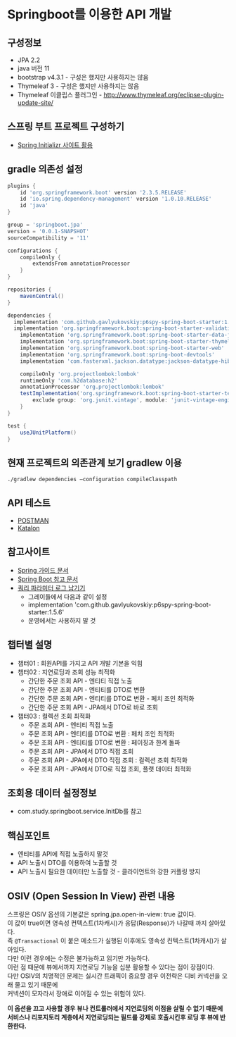 # Springboot를 이용한 API 개발

## 구성정보
* JPA 2.2
* java 버전 11
* bootstrap v4.3.1 - 구성은 했지만 사용하지는 않음
* Thymeleaf 3 - 구성은 했지만 사용하지는 않음
* Thymeleaf 이클립스 플러그인 - http://www.thymeleaf.org/eclipse-plugin-update-site/

## 스프링 부트 프로젝트 구성하기
* [Spring Initializr 사이트 활용](https://start.spring.io/)

## gradle 의존성 설정

```gradle
plugins {
	id 'org.springframework.boot' version '2.3.5.RELEASE'
	id 'io.spring.dependency-management' version '1.0.10.RELEASE'
	id 'java'
}

group = 'springboot.jpa'
version = '0.0.1-SNAPSHOT'
sourceCompatibility = '11'

configurations {
	compileOnly {
		extendsFrom annotationProcessor
	}
}

repositories {
	mavenCentral()
}

dependencies {
  implementation 'com.github.gavlyukovskiy:p6spy-spring-boot-starter:1.5.6' //운영에서는 사용하지 말 것
  implementation 'org.springframework.boot:spring-boot-starter-validation'
	implementation 'org.springframework.boot:spring-boot-starter-data-jpa'
	implementation 'org.springframework.boot:spring-boot-starter-thymeleaf'
	implementation 'org.springframework.boot:spring-boot-starter-web'
	implementation 'org.springframework.boot:spring-boot-devtools'
	implementation 'com.fasterxml.jackson.datatype:jackson-datatype-hibernate5'

	compileOnly 'org.projectlombok:lombok'
	runtimeOnly 'com.h2database:h2'
	annotationProcessor 'org.projectlombok:lombok'
	testImplementation('org.springframework.boot:spring-boot-starter-test') {
		exclude group: 'org.junit.vintage', module: 'junit-vintage-engine'
	}
}

test {
	useJUnitPlatform()
}
```

## 현재 프로젝트의 의존관계 보기 gradlew 이용
```bash
./gradlew dependencies —configuration compileClasspath
```

## API 테스트
* [POSTMAN](https://www.postman.com/)
* [Katalon](https://www.katalon.com/)

## 참고사이트
 - [Spring 가이드 문서](https://spring.io/guides)
 - [Spring Boot 참고 문서](https://docs.spring.io/spring-boot/docs/)
 - [쿼리 파라미터 로그 남기기](https://github.com/gavlyukovskiy/spring-boot-data-source-decorator)
    - 그레이들에서 다음과 같이 설정
    - implementation 'com.github.gavlyukovskiy:p6spy-spring-boot-starter:1.5.6' 
    - 운영에서는 사용하지 말 것


## 챕터별 설명
  - 챕터01 : 회원API를 가지고 API 개발 기본을 익힘
  - 챕터02 : 지연로딩과 조회 성능 최적화
    - 간단한 주문 조회 API - 엔티티 직접 노출  
    - 간단한 주문 조회 API - 엔티티를 DTO로 변환  
    - 간단한 주문 조회 API - 엔티티를 DTO로 변환 - 페치 조인 최적화  
    - 간단한 주문 조회 API - JPA에서 DTO로 바로 조회  
  - 챕터03 : 컬렉션 조회 최적화
    - 주문 조회 API - 엔티티 직접 노출
    - 주문 조회 API - 엔티티를 DTO로 변환 : 페치 조인 최적화
    - 주문 조회 API - 엔티티를 DTO로 변환 : 페이징과 한계 돌파
    - 주문 조회 API - JPA에서 DTO 직접 조회
    - 주문 조회 API - JPA에서 DTO 직접 조회 : 컬렉션 조회 최적화
    - 주문 조회 API - JPA에서 DTO로 직접 조회, 플랫 데이터 최적화
  
    

 
## 조회용 데이터 설정정보
* com.study.springboot.service.InitDb를 참고

## 핵심포인트
* 엔티티를 API에 직접 노출하지 말것
* API 노출시 DTO를 이용하여 노출할 것
* API 노출시 필요한 데이터만 노출할 것 - 클라이언트와 강한 커플링 방지

## OSIV (Open Session In View) 관련 내용
스프링은 OSIV 옵션의 기본값은 spring.jpa.open-in-view: true 값이다.  
이 값이 true이면 영속성 컨텍스트(1차캐시)가 응답(Response)가 나갈때 까지 살아있다.  
즉 `@Transactional` 이 붙은 메소드가 실행된 이후에도 영속성 컨텍스트(1차캐시)가 살아있다.  
다만 이런 경우에는 수정은 불가능하고 읽기만 가능하다.  
이런 점 때문에 뷰에서까지 지연로딩 기능을 십분 활용할 수 있다는 점이 장점이다.  
다만 OSIV의 치명적인 문제는 실시간 트래픽이 중요할 경우 이전략은 디비 커넥션을 오래 물고 있기 때문에  
커넥션이 모자라서 장애로 이어질 수 있는 위험이 있다.  

**이 옵션을 끄고 사용할 경우 뷰나 컨트롤러에서 지연로딩의 이점을 살릴 수 없기 때문에**  
**서비스나 리포지토리 계층에서 지연로딩되는 필드를 강제로 호출시킨후 로딩 후 뷰에 반환한다.**